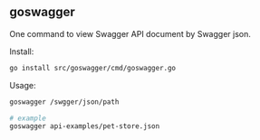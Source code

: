 ## goswagger

One command to view Swagger API document by Swagger json.

Install:

```bash
go install src/goswagger/cmd/goswagger.go
```

Usage:

```bash
goswagger /swgger/json/path

# example
goswagger api-examples/pet-store.json
```
